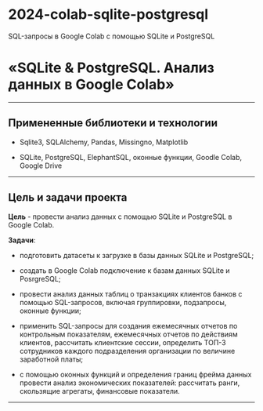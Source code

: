 # 2024-colab-sqlite-postgresql
SQL-запросы в Google Colab с помощью SQLite и PostgreSQL 

# **«SQLite & PostgreSQL. Анализ данных в Google Colab»**

---

## **Примененные библиотеки и технологии**

* Sqlite3, SQLAlchemy, Pandas, Missingno, Matplotlib

* SQLite, PostgreSQL, ElephantSQL, оконные функции, Goodle Colab, Google Drive

---

## **Цель и задачи проекта**

**Цель** - провести анализ данных с помощью SQLite и PostgreSQL в Google Colab.

**Задачи**: 

* подготовить датасеты к загрузке в базы данных SQLite и PostgreSQL;

* создать в Google Colab подключение к базам данных SQLite и PosrgreSQL;

* провести анализ данных таблиц о транзакциях клиентов банков с помощью SQL-запросов, включая группировки, подзапросы, оконные функции;

* применить SQL-запросы для создания ежемесячных отчетов по контрольным показателям, ежемесячных отчетов по действиям клиентов, рассчитать клиентские сессии, определить ТОП-3 сотрудников каждого подразделения организации по величине заработной платы;

* с помощью оконных функций и определения границ фрейма данных провести анализ экономических показателей: рассчитать ранги, скользящие агрегаты, финансовые показатели.

---
